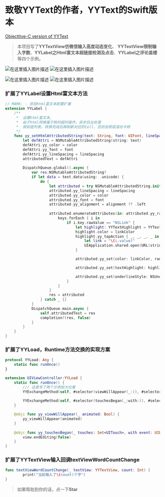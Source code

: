 # 致敬YYText的作者，YYText的Swift版本

[Objecttive-C version of YYText](https://github.com/ibireme/YYText)

> 本项目写了**YYTextView仿微信输入高度动态变化**、 **YYTextView限制输入字数**、**YYLabel之Html富文本超链接检测及点击**、**YYLabel之评论盖楼**等四个示例。


![在这里插入图片描述](https://github.com/laoou002/YYText-swift/blob/main/001.gif)      ![在这里插入图片描述](https://github.com/laoou002/YYText-swift/blob/main/002.gif)

![在这里插入图片描述](https://github.com/laoou002/YYText-swift/blob/main/003.gif)      ![在这里插入图片描述](https://github.com/laoou002/YYText-swift/blob/main/004.gif)

### 扩展了YYLabel设置Html富文本方法
```swift
// MARK: - 添加html富文本配置扩展
extension YYLabel {
    /**
     *  设置html富文本,
     *  由于html转换属于耗时超时操作，异步后台处理
     *  假如是列表，转换完成后再刷新对应的Cell，否则会照成滚动卡顿
     */
    func yy_setHtmlAttributedString(text: String, font: UIFont, lineSpacing: CGFloat, color: UIColor = .black, linkColor: UIColor = .blue, alignment: NSTextAlignment? = nil, completion: ((NSMutableAttributedString?, Bool) -> Void)? = nil) {
        let defAttri = NSMutableAttributedString(string: text)
        defAttri.yy_color = color
        defAttri.yy_font = font
        defAttri.yy_lineSpacing = lineSpacing
        attributedText = defAttri
        
        DispatchQueue.global().async {
            var res:NSMutableAttributedString?
            if let data = text.data(using: .unicode) {
                do {
                    let attributed = try NSMutableAttributedString.init(data: data, options: [NSAttributedString.DocumentReadingOptionKey.documentType: NSAttributedString.DocumentType.html], documentAttributes: nil)
                    attributed.yy_lineSpacing = lineSpacing
                    attributed.yy_color = color
                    attributed.yy_font = font
                    attributed.yy_alignment = alignment ?? .left
                    
                    attributed.enumerateAttributes(in: attributed.yy_rangeOfAll, options: .reverse) { keys, range, _ in
                        keys.forEach { i in
                            if i.key.rawValue == "NSLink" {
                                let highlight: YYTextHighlight = YYTextHighlight()
                                highlight.color = linkColor
                                highlight.yy_tapAction { _, _, _, _ in
                                    let link = "\(i.value)"
                                    UIApplication.shared.open(URL(string: link)!, options: [:], completionHandler: nil)
                                }

                                attributed.yy_set(color: linkColor, range: range)

                                attributed.yy_set(textHighlight: highlight, range: range)

                                attributed.yy_set(underlineStyle: NSUnderlineStyle.single, range: range)
                            }
                        }
                    }
                    res = attributed
                } catch _ {}
            }
            DispatchQueue.main.async {
                self.attributedText = res
                completion?(res, false)
            }
        }
    }
}
```

### 扩展了YYLoad，Runtime方法交换的实现方案
```swift
protocol YYLoad: Any {
    static func runOnce()
}

extension UIViewController:YYLoad {
    static func runOnce() {
        /// 这里写了两个示例给大伙看
        YYExchangeMethod(self, #selector(viewWillAppear(_:)), #selector(yy_viewWillAppear(_:)))
        
        YYExchangeMethod(self, #selector(touchesBegan(_:with:)), #selector(yy_touchesBegan(_:with:)))
    }

    @objc func yy_viewWillAppear(_ animated: Bool) {
        yy_viewWillAppear(animated)
    }
    
    @objc func yy_touchesBegan(_ touches: Set<UITouch>, with event: UIEvent?) {
        view.endEditing(false)
    }
}
```

### 扩展了YYTextView输入回调textViewWordCountChange
```swift
func textViewWordCountChange(_ textView: YYTextView, count: Int) {
        print("当前输入了\(count)个字")
}
```

>  如果帮助到你的话，点一下**Star**
